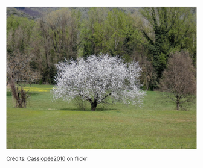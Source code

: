 ![Soan](/images/2022-12-04.jpg)

Crédits: [Cassiopée2010](https://www.flickr.com/people/cmoi30/) on flickr